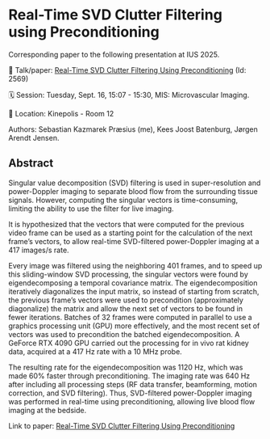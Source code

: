 # Real-Time SVD Clutter Filtering using Preconditioning
Corresponding paper to the following presentation at IUS 2025.

📄 Talk/paper: [Real-Time SVD Clutter Filtering Using Preconditioning](https://github.com/sebftw/Preconditioned-SVD/blob/main/paper.pdf) (Id: 2569) 

🗓️ Session: Tuesday, Sept. 16, 15:07 - 15:30, MIS: Microvascular Imaging.

📍 Location: Kinepolis - Room 12

Authors: Sebastian Kazmarek Præsius (me), Kees Joost Batenburg, Jørgen Arendt Jensen.

## Abstract
Singular value decomposition (SVD) filtering is used in super-resolution and power-Doppler imaging to separate blood flow from the surrounding tissue signals. 
However, computing the singular vectors is time-consuming, limiting the ability to use the filter for live imaging.


It is hypothesized that the vectors that were computed for the previous video frame can be used as a starting point for the calculation of the next frame’s vectors, to allow real-time SVD-filtered power-Doppler imaging at a 417 images/s rate.


Every image was filtered using the neighboring 401 frames, and to speed up this sliding-window SVD processing, the singular vectors were found by eigendecomposing a temporal covariance matrix.
The eigendecomposition iteratively diagonalizes the input matrix, so instead of starting from scratch, the previous frame’s vectors were used to precondition (approximately diagonalize) the matrix and allow the next set of vectors to be found in fewer iterations. 
Batches of 32 frames were computed in parallel to use a graphics processing unit (GPU) more effectively, and the most recent set of vectors was used to precondition the batched eigendecomposition.
A GeForce RTX 4090 GPU carried out the processing for in vivo rat kidney data, acquired at a 417 Hz rate with a 10 MHz probe.

The resulting rate for the eigendecomposition was 1120 Hz, which was made 60% faster through preconditioning.
The imaging rate was 640 Hz after including all processing steps (RF data transfer, beamforming, motion correction, and SVD filtering). Thus, SVD-filtered power-Doppler imaging was performed in real-time using preconditioning, allowing live blood flow imaging at the bedside.

Link to paper: [Real-Time SVD Clutter Filtering Using Preconditioning](https://github.com/sebftw/Preconditioned-SVD/blob/main/paper.pdf)
